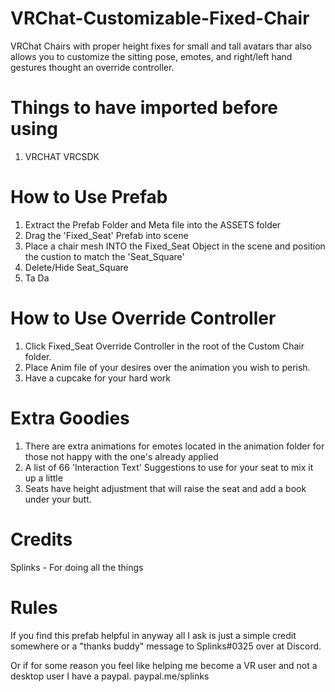 # VRChat-Customizable-Fixed-Chair
VRChat Chairs with proper height fixes for small and tall avatars thar also allows you to customize the sitting pose, emotes, and right/left hand gestures thought an override controller.


# Things to have imported before using
1. VRCHAT VRCSDK


# How to Use Prefab
1. Extract the Prefab Folder and Meta file into the ASSETS folder
2. Drag the 'Fixed_Seat' Prefab into scene
3. Place a chair mesh INTO the Fixed_Seat Object in the scene and position the custion to match the 'Seat_Square'
4. Delete/Hide Seat_Square
3. Ta Da


# How to Use Override Controller
1. Click Fixed_Seat Override Controller in the root of the Custom Chair folder.
2. Place Anim file of your desires over the animation you wish to perish.
3. Have a cupcake for your hard work


# Extra Goodies
1. There are extra animations for emotes located in the animation folder for those not happy with the one's already applied
2. A list of 66 'Interaction Text' Suggestions to use for your seat to mix it up a little
3. Seats have height adjustment that will raise the seat and add a book under your butt.


# Credits
Splinks 	- For doing all the things


# Rules
If you find this prefab helpful in anyway all I ask is just a simple credit somewhere or a "thanks buddy" message to Splinks#0325 over at Discord. 

Or if for some reason you feel like helping me become a VR user and not a desktop user I have a paypal. 
paypal.me/splinks
